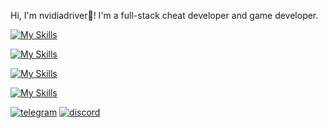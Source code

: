 Hi, I'm nvidiadriver👋! I'm a full-stack cheat developer and game developer.

[![My Skills](https://skillicons.dev/icons?i=cpp,csharp,py)]()

[![My Skills](https://skillicons.dev/icons?i=godot,unity)]()

[![My Skills](https://skillicons.dev/icons?i=windows)]()

[![My Skills](https://skillicons.dev/icons?i=visualstudio,vscode)]()

[![telegram](https://img.shields.io/badge/TELEGRAM-5F2F92?style=for-the-badge&logo=telegram&logoColor=white)](https://t.me/maiaraaaaaaaaaaa/)
[![discord](https://img.shields.io/badge/discord-260C42?style=for-the-badge&logo=discord&logoColor=white)](https://discord.com/users/1163169417337765928/)
